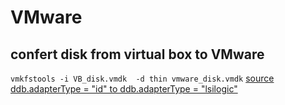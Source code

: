 # VMware

## confert disk from virtual box to VMware
`vmkfstools -i VB_disk.vmdk  -d thin vmware_disk.vmdk`
[source](https://www.vionblog.com/migrate-virtualbox-vmware-esxi-6-5/)
[ddb.adapterType = "id" to ddb.adapterType = "lsilogic"](https://kb.vmware.com/s/article/1016192?docid=1028042)